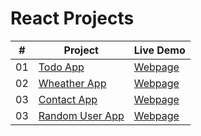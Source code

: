 # React Projects

|  #  | Project                                                                                 | Live Demo                                                           |
| :-: | --------------------------------------------------------------------------------------- | ------------------------------------------------------------------- |
| 01  | [Todo App](https://github.com/kadirzkaya/todo-app-react)                            | [Webpage](https://kadirzkaya.github.io/todo-app-react/)              |
| 02  | [Wheather App](https://github.com/kadirzkaya/wheather-app-react)                    | [Webpage](https://kadirzkaya.github.io/wheather-app-react/)              |
| 03  | [Contact App](https://github.com/kadirzkaya/React-Contact-App)                      | [Webpage](https://kadirzkaya.github.io/React-Contact-App/)              |
| 03  | [Random User App](https://github.com/kadirzkaya/React-Random-User-App)              | [Webpage](https://kadirzkaya.github.io/React-Random-User-App/)              |
